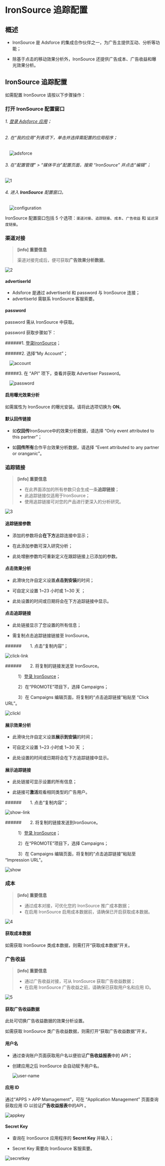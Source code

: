 # **IronSource 追踪配置**

## 概述

* IronSource 是 Adsforce 的集成合作伙伴之一，为广告主提供互动、分析等功能；

* 除基于点击的移动效果分析外，IronSource 还提供广告成本、广告收益和曝光效果分析。


## IronSource 追踪配置

如需配置 IronSource 请按以下步骤操作：

### 打开 IronSource 配置窗口

###### 1. [登录 Adsforce 应用](<https://demo-portal.adsforce.io/login>)；

###### 2. 在“我的应用”列表项下，单击并选择需配置的应用程序；

&ensp;&ensp;![adsforce](adsforce.png)

###### 3. 在“配置管理” > “媒体平台”配置页面，搜索 “IronSource” 并点击“编辑”；

![1](1.png)

###### 4. 进入 **IronSource** 配置窗口。

&ensp;&ensp;![configuration](configuration.png)

IronSource 配置窗口包括 5 个选项：`渠道对接`、`追踪链接`、`成本`、`广告收益` 和 `延迟深度链接`。

### 渠道对接

> **[info] 重要信息**
>
> 渠道对接完成后，便可获取**广告效果分析数据**。

![2](2.png)

#### advertiserId

- Adsforce 是通过 advertiserId 和 password 与 IronSource 连接；
- advertiserId 需联系 IronSource 客服索要。

#### password

password 需从 IronSource 中获取。

password 获取步骤如下：

######1. [登录IronSource](https://platform.ironsrc.com/partners/login)；

######2.  选择“My Account”；

&ensp;&ensp;![account](account.png)

#####3. 在 “API” 项下，查看并获取 Advertiser Password。

&ensp;&ensp;![password](password.png)

#### 启用曝光效果分析

如需属性为 IronSource 的曝光安装。请将此选项切换为 **ON**。

#### 默认回传链接

* 如**仅回传**IronSource中的效果分析数据，请选择 “Only event attributed to this partner”；

* 如**回传所有**合作平台效果分析数据，请选择 “Event attributed to any partner or oranganic”。

### 追踪链接

> **[info] 重要信息**
>
> * 在此界面添加的所有参数只会生成一条**追踪链接**；
> * 此追踪链接仅适用于IronSource；
> * 使用追踪链接可对您的产品进行更深入的分析研究。


![3](3.png)

#### 追踪链接参数

* 添加的参数将会**在下方**追踪连接中显示；

* 在此添加参数可深入研究分析；

* 此处增删参数均可重新定义在跟踪链接上已添加的参数。

#### 点击效果分析

* 此滑块允许自定义设置**点击到安装**的时间；

* 可自定义设置 1~23 小时或 1~30 天 ；

* 此处设置的时间或日期将会在下方追踪链接中显示。

#### 点击追踪链接

* 此处链接显示了您设置的所有信息；

* 需复制点击追踪链接链接至 IronSource。

######&ensp;&ensp;&ensp;&ensp;1. 点击“复制内容”；

![click-link](click-link.png)

######&ensp;&ensp;&ensp;&ensp;2. 将复制的链接发送至 IronSource。

&ensp;&ensp;&ensp;&ensp;&ensp;&ensp;1）[登录 IronSource](https://platform.ironsrc.com/partners/login)；

&ensp;&ensp;&ensp;&ensp;&ensp;&ensp;2）在“PROMOTE”项目下，选择 Campaigns；

&ensp;&ensp;&ensp;&ensp;&ensp;&ensp;3）在 Campaigns 编辑页面，将复制的“点击追踪链接”粘贴至 “Click URL”。

![clickl](clickl.png)

#### 展示效果分析

* 此滑块允许自定义设置**展示到安装**的时间；

* 可自定义设置 1~23 小时或 1~30 天 ；

* 此处设置的时间或日期将会在下方追踪链接中显示。

#### 展示追踪链接

* 此处链接可显示设置的所有信息；

* 此链接可**激活**观看相同类型的广告用户。

######&ensp;&ensp;&ensp;&ensp;1. 点击“复制内容”；

![show-link](show-link.png)

######&ensp;&ensp;&ensp;&ensp;2. 将复制的链接发送到IronSource。

&ensp;&ensp;&ensp;&ensp;&ensp;&ensp;1）[登录 IronSource](https://platform.ironsrc.com/partners/login)；

&ensp;&ensp;&ensp;&ensp;&ensp;&ensp;2）在“PROMOTE”项目下，选择 Campaigns；

&ensp;&ensp;&ensp;&ensp;&ensp;&ensp;3）在 Campaigns 编辑页面，将复制的“点击追踪链接”粘贴至 “Impression URL”。

![show](show.png)  

### 成本

> **[info] 重要信息**
>
> * 通过成本对接，可优化您的 IronSource 推广成本数据；
> * 在启用 IronSource 启用成本数据前，请确保已开启获取成本数据。

![4](4.png)

#### 获取成本数据

如需获取 IronSource 类成本数据，则需打开“获取成本数据”开关。

### 广告收益

> **[info] 重要信息**
>
> * 通过广告收益对接，可从 IronSource 获取广告收益数据；
> * 在启用 IronSource 广告收益之前，请确保已获取用户名和应用 ID。

![5](5.png)

#### 获取广告收益数据

此处可切换广告收益数据的效果分析设置。

如需获取 IronSource 类广告收益数据，则需打开“获取广告收益数据”开关。

#### 用户名

* 通过查询账户页面获取用户名以便验证**广告收益报表**中的 API；

* 创建应用之后 IronSource 会自动赋予用户名。

  ![user-name](user-name.png)

#### 应用 ID

通过“APPS > APP Mamagement”，可在 “Application Management” 页面查询获取应用 ID 以验证**广告收益报表**中的API 。

![appkey](appkey.png)

#### Secret Key

* 查询在 IronSource 应用程序的 **Secret Key** 并输入；

* Secret Key 需要向 IronSource 客服索要。

![secretkey](secretkey.png)

